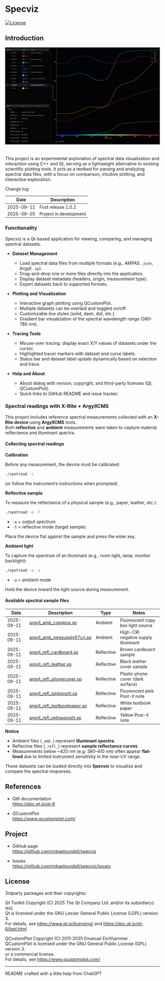 Specviz
==================

[![License](https://img.shields.io/badge/license-BSD%203--Clause-blue.svg?style=flat-square)](https://github.com/mikaelsundell/brawtool/blob/master/README.md)

Introduction
------------

<img src="resources/Specviz.jpg" style="padding-bottom: 20px;" />

This project is an experimental exploration of spectral data visualization and interaction using C++ and Qt, serving as a lightweight alternative to existing scientific plotting tools. It acts as a testbed for parsing and analyzing spectral data files, with a focus on comparison, intuitive plotting, and interactive exploration.


Change log:

| Date       | Description                             |
|------------|-----------------------------------------|
| 2025-09-11 | First release 1.0.2 |
| 2025-09-05 | Project in development |

### Functionality

Specviz is a Qt-based application for viewing, comparing, and managing spectral datasets.  

- **Dataset Management**
  - Load spectral data files from multiple formats (e.g., AMPAS `.json`, Argyll `.sp`).
  - Drag-and-drop one or more files directly into the application.
  - Display dataset metadata (headers, origin, measurement type).
  - Export datasets back to supported formats.

- **Plotting and Visualization**
  - Interactive graph plotting using QCustomPlot.
  - Multiple datasets can be overlaid and toggled on/off.
  - Customizable line styles (solid, dash, dot, etc.).
  - Gradient bar visualization of the spectral wavelength range (380–780 nm).
   
- **Tracing Tools**
  - Mouse-over tracing: display exact X/Y values of datasets under the cursor.
  - Highlighted tracer markers with dataset and curve labels.
  - Status bar and dataset label update dynamically based on selection and trace.
  
- **Help and About**
  - About dialog with version, copyright, and third-party licenses (Qt, QCustomPlot).
  - Quick links to GitHub README and issue tracker.


### Spectral readings with X-Rite + ArgyllCMS

This project includes reference spectral measurements collected with an **X-Rite device** using **ArgyllCMS** tools.  
Both **reflective** and **ambient** measurements were taken to capture material reflectance and illuminant spectra.


#### Collecting spectral readings

**Calibration** 

   Before any measurement, the device must be calibrated:
   ```bash
   ./spotread -c
   ```
   (or follow the instrument’s instructions when prompted).

**Reflective sample** 

   To measure the reflectance of a physical sample (e.g., paper, leather, etc.):
   ```bash
   ./spotread -e -T
   ```
   - `-e` = output spectrum  
   - `-T` = reflective mode (target sample)  

   Place the device flat against the sample and press the enter key.

**Ambient light**

   To capture the spectrum of an illuminant (e.g., room light, lamp, monitor backlight):
   ```bash
   ./spotread -e -a
   ```
   - `-a` = ambient mode  

   Hold the device toward the light source during measurement.

#### Available spectral sample files

| Date       | Description                      | Type       | Notes                                   |
|------------|----------------------------------|------------|-----------------------------------------|
| 2025-09-11 | [argyll_amb_copybox.sp](data/argyll_amb_copybox.sp)        | Ambient    | Fluorescent copy box light source       |
| 2025-09-11 | [argyll_amb_negsupply97cri.sp](data/argyll_amb_negsupply97cri.sp) | Ambient    | High-CRI negative supply illuminant     |
| 2025-09-11 | [argyll_refl_cardboard.sp](data/argyll_refl_cardboard.sp)  | Reflective | Brown cardboard sample                  |
| 2025-09-11 | [argyll_refl_leather.sp](data/argyll_refl_leather.sp)      | Reflective | Black leather cover sample              |
| 2025-09-11 | [argyll_refl_phonecover.sp](data/argyll_refl_phonecover.sp) | Reflective | Plastic phone cover (dark surface)      |
| 2025-09-11 | [argyll_refl_pinkpostit.sp](data/argyll_refl_pinkpostit.sp) | Reflective | Fluorescent pink Post-it note           |
| 2025-09-11 | [argyll_refl_textbookpaper.sp](data/argyll_refl_textbookpaper.sp) | Reflective | White textbook paper                    |
| 2025-09-11 | [argyll_refl_yellowpostit.sp](data/argyll_refl_yellowpostit.sp) | Reflective | Yellow Post-it note                     |


**Notice**  
- Ambient files (`_amb_`) represent **illuminant spectra**.  
- Reflective files (`_refl_`) represent **sample reflectance curves**.  
- Measurements below ~420 nm (e.g. 380–410 nm) often appear **flat-lined** due to limited instrument sensitivity in the near-UV range.

These datasets can be loaded directly into **Specviz** to visualize and compare the spectral responses.

References
-------------

* Qt6 documentation    
https://doc.qt.io/qt-6

* QCustomPlot   
https://www.qcustomplot.com/

Project
-------

* GitHub page   
https://github.com/mikaelsundell/specviz

* Issues   
https://github.com/mikaelsundell/specviz/issues

## License ##

3rdparty packages and their copyrights:

Qt Toolkit
Copyright (C) 2025 The Qt Company Ltd. and/or its subsidiary(-ies).    
Qt is licensed under the GNU Lesser General Public License (LGPL) version 3.    
For details, see https://www.qt.io/licensing/ and https://doc.qt.io/qt-6/lgpl.html

QCustomPlot
Copyright (C) 2011-2025 Emanuel Eichhammer   
QCustomPlot is licensed under the GNU General Public License (GPL) version 3.   
or a commercial license.    
For details, see https://www.qcustomplot.com/

-------
README crafted with a little help from ChatGPT